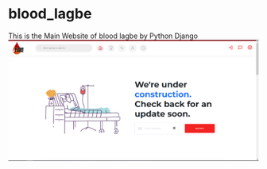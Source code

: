 # blood_lagbe
This is the Main Website of blood lagbe by Python Django
<img class="ml-3" src="preview.png" alt="blood_lagbe"> 
